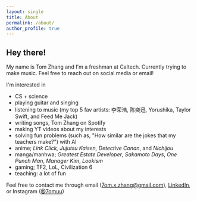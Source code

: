 ```yaml
---
layout: single
title: About
permalink: /about/
author_profile: true
---
```


## Hey there!

My name is Tom Zhang and I'm a freshman at Caltech. Currently trying to make music. Feel free to reach out on social media or email!

I'm interested in 
- CS + science
- playing guitar and singing
- listening to music (my top 5 fav artists: 李荣浩, 陈奕迅, Yorushika, Taylor Swift, and Feed Me Jack)
- writing songs, Tom Zhang on Spotify
- making YT videos about my interests
- solving fun problems (such as, "How similar are the jokes that my teachers make?") with AI
- anime; *Link Click, Jujutsu Kaisen, Detective Conan*, and *Nichijou*
- manga/manhwa; *Greatest Estate Developer*, *Sakamoto Days*, *One Punch Man*, *Manager Kim*, *Lookism*
- gaming; TF2, LoL, Civilization 6
- teaching: a lot of fun

Feel free to contact me through email ([7om.x.zhang@gmail.com](mailto:7om.x.zhang@gmail.com)), [LinkedIn](https://www.linkedin.com/in/tom-zhang-99524a220/), or Instagram ([@7omuu](https://www.instagram.com/7omuu/))